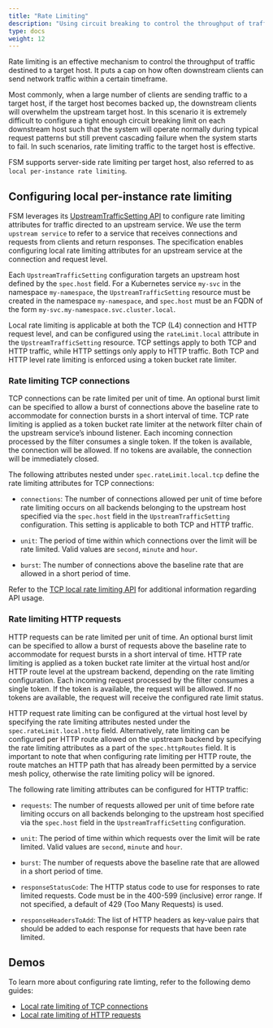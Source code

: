 ```yaml
---
title: "Rate Limiting"
description: "Using circuit breaking to control the throughput of traffic"
type: docs
weight: 12
---
```


Rate limiting is an effective mechanism to control the throughput of traffic destined to a target host. It puts a cap on how often downstream clients can send network traffic within a certain timeframe.

Most commonly, when a large number of clients are sending traffic to a target host, if the target host becomes backed up, the downstream clients will overwhelm the upstream target host. In this scenario it is extremely difficult to configure a tight enough circuit breaking limit on each downstream host such that the system will operate normally during typical request patterns but still prevent cascading failure when the system starts to fail. In such scenarios, rate limiting traffic to the target host is effective.

FSM supports server-side rate limiting per target host, also referred to as `local per-instance rate limiting`.

## Configuring local per-instance rate limiting

FSM leverages its [UpstreamTrafficSetting API](/api_reference/policy/v1alpha1/#policy.flomesh.io/v1alpha1.UpstreamTrafficSettingSpec) to configure rate limiting attributes for traffic directed to an upstream service. We use the term `upstream service` to refer to a service that receives connections and requests from clients and return responses. The specification enables configuring local rate limiting attributes for an upstream service at the connection and request level. 

Each `UpstreamTrafficSetting` configuration targets an upstream host defined by the `spec.host` field. For a Kubernetes service `my-svc` in the namespace `my-namespace`, the `UpstreamTrafficSetting` resource must be created in the namespace `my-namespace`, and `spec.host` must be an FQDN of the form `my-svc.my-namespace.svc.cluster.local`.

Local rate limiting is applicable at both the TCP (L4) connection and HTTP request level, and can be configured using the `rateLimit.local` attribute in the `UpstreamTrafficSetting` resource. TCP settings apply to both TCP and HTTP traffic, while HTTP settings only apply to HTTP traffic. Both TCP and HTTP level rate limiting is enforced using a token bucket rate limiter.

### Rate limiting TCP connections

TCP connections can be rate limited per unit of time. An optional burst limit can be specified to allow a burst of connections above the baseline rate to accommodate for connection bursts in a short interval of time. TCP rate limiting is applied as a token bucket rate limiter at the network filter chain of the upstream service’s inbound listener. Each incoming connection processed by the filter consumes a single token. If the token is available, the connection will be allowed. If no tokens are available, the connection will be immediately closed.

The following attributes nested under `spec.rateLimit.local.tcp` define the rate limiting attributes for TCP connections:

- `connections`: The number of connections allowed per unit of time before rate limiting occurs on all backends belonging to the upstream host specified via the `spec.host` field in the `UpstreamTrafficSetting` configuration. This setting is applicable to both TCP and HTTP traffic.

- `unit`: The period of time within which connections over the limit will be rate limited. Valid values are `second`, `minute` and `hour`.

- `burst`: The number of connections above the baseline rate that are allowed in a short period of time.

Refer to the [TCP local rate limiting API](/api_reference/policy/v1alpha1/#policy.flomesh.io/v1alpha1.TCPLocalRateLimitSpec) for additional information regarding API usage.

### Rate limiting HTTP requests

HTTP requests can be rate limited per unit of time. An optional burst limit can be specified to allow a burst of requests above the baseline rate to accommodate for request bursts in a short interval of time. HTTP rate limiting is applied as a token bucket rate limiter at the virtual host and/or HTTP route level at the upstream backend, depending on the rate limiting configuration. Each incoming request processed by the filter consumes a single token. If the token is available, the request will be allowed. If no tokens are available, the request will receive the configured rate limit status.

HTTP request rate limiting can be configured at the virtual host level by specifying the rate limiting attributes nested under the `spec.rateLimit.local.http` field. Alternatively, rate limiting can be configured per HTTP route allowed on the upstream backend by specifying the rate limiting attributes as a part of the `spec.httpRoutes` field. It is important to note that when configuring rate limiting per HTTP route, the route matches an HTTP path that has already been permitted by a service mesh policy, otherwise the rate limiting policy will be ignored.

The following rate limiting attributes can be configured for HTTP traffic:

- `requests`: The number of requests allowed per unit of time before rate limiting occurs on all backends belonging to the upstream host specified via the `spec.host` field in the `UpstreamTrafficSetting` configuration.

- `unit`: The period of time within which requests over the limit will be rate limited. Valid values are `second`, `minute` and `hour`.

- `burst`: The number of requests above the baseline rate that are allowed in a short period of time.

- `responseStatusCode`: The HTTP status code to use for responses to rate limited requests. Code must be in the 400-599 (inclusive) error range. If not specified, a default of 429 (Too Many Requests) is used.

- `responseHeadersToAdd`: The list of HTTP headers as key-value pairs that should be added to each response for requests that have been rate limited.

## Demos

To learn more about configuring rate limting, refer to the following demo guides:
- [Local rate limiting of TCP connections](/demos/traffic_management/local_rate_limit_connections)
- [Local rate limiting of HTTP requests](/demos/traffic_management/local_rate_limit_http)